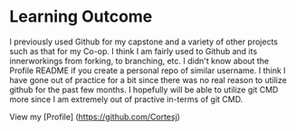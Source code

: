 # Learning Outcome

I previously used Github for my capstone and a variety of other projects such as that for my Co-op. I think I am fairly used to Github and its innerworkings from forking, to branching, etc. I didn't know about the Profile README if you create a personal repo of similar username. I think I have gone out of practice for a bit since there was no real reason to utilize github for the past few months. I hopefully will be able to utilize git CMD more since I am extremely out of practive in-terms of git CMD. 

View my [Profile] (https://github.com/Cortesj)
